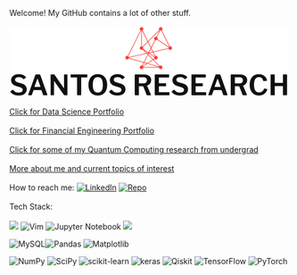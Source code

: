 Welcome! My GitHub contains a lot of other stuff.
\
\
![](/download.webp)
\
\
[Click for Data Science Portfolio](/dsp.md)
\
\
[Click for Financial Engineering Portfolio](/fgp.md) 
\
\
[Click for some of my Quantum Computing research from undergrad](https://github.com/diracdyson/vqeh2neutralspsa)
\
\
[More about me and current topics of interest](/skrt.md)
\
\
How to reach me: 
[![LinkedIn](https://img.shields.io/badge/linkedin-%230077B5.svg?style=for-the-badge&logo=linkedin&logoColor=white)](https://linkedin.com/in/brandonlee-santos/) [![Repo](https://badgen.net/badge/icon/GitHub?icon=github&label)](https://github.com/diracdyson)
\
\
Tech Stack:
\
\
![](https://badgen.net/pypi/python/black) 
![Vim](https://img.shields.io/badge/VIM-%2311AB00.svg?style=for-the-badge&logo=vim&logoColor=white)
![Jupyter Notebook](https://img.shields.io/badge/jupyter-%23FA0F00.svg?style=for-the-badge&logo=jupyter&logoColor=white) 
![](https://img.shields.io/badge/Colab-F9AB00?style=for-the-badge&logo=googlecolab&color=525252)


![MySQL](https://img.shields.io/badge/mysql-%2300f.svg?style=for-the-badge&logo=mysql&logoColor=white)![Pandas](https://img.shields.io/badge/pandas-%23150458.svg?style=for-the-badge&logo=pandas&logoColor=white)
![Matplotlib](https://img.shields.io/badge/Matplotlib-%23ffffff.svg?style=for-the-badge&logo=Matplotlib&logoColor=black)


![NumPy](https://img.shields.io/badge/numpy-%23013243.svg?style=for-the-badge&logo=numpy&logoColor=white)
![SciPy](https://img.shields.io/badge/SciPy-%230C55A5.svg?style=for-the-badge&logo=scipy&logoColor=%white)
![scikit-learn](https://img.shields.io/badge/scikit--learn-%23F7931E.svg?style=for-the-badge&logo=scikit-learn&logoColor=white)
![keras](https://img.shields.io/badge/Keras-FF0000?style=for-the-badge&logo=keras&logoColor=white)
![Qiskit](https://img.shields.io/badge/Qiskit-%236929C4.svg?style=for-the-badge&logo=Qiskit&logoColor=white)
![TensorFlow](https://img.shields.io/badge/TensorFlow-%23FF6F00.svg?style=for-the-badge&logo=TensorFlow&logoColor=white)
![PyTorch](https://img.shields.io/badge/PyTorch-%23EE4C2C.svg?style=for-the-badge&logo=PyTorch&logoColor=white)

